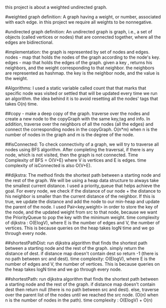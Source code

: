 this project is about a weighted undirected graph.

#weighted graph definition:
 A graph having a weight, or number, associated with each edge. in this project we require all weights to be nonnegative.
 
#undirected graph definition: 
An undirected graph is graph, i.e., a set of objects (called vertices or nodes) that are connected together, where all the edges are bidirectional.

#implementation:
the graph is represented by set of nodes and edges. 
nodes  - map that holds the nodes of the graph according to the node's key.
edges - map that holds the edges of the graph.  given a key , returns his neighbors, and the weight corresponding to that neighbor. 
the neighbors are represented as hashmap. the key is the neighbor node, and the value is the weight.

#Algorithms:
I used a static variable called count that that marks that specific node was visited or settled that will be updated every time we run an algorithm.
the idea behind it is to avoid resetting all the nodes' tags that takes O(n) time.

##copy - 
make a deep copy of the graph. traverse over the nodes and create a new node to the copyGraph with the same key,tag and info.
In addition, traverse over the neighbors  of all the nodes (all the edges) and connect the corresponding nodes in the copyGraph.
O(n*m) when n is the number of nodes in the graph and m is the degree of the node.

##isConnected:
To check connectivity of a graph, we will try to traverse all nodes using BFS algorithm. After completing the traversal, if there is any node, which is not visited, then the graph is not connected.
Time Complexity of BFS = O(V+E) where V is vertices and E is edges.  time complexity of isConnected is also O(V+E).
 
 
##dijkstra:
The method finds the shortest path between a starting node and the rest of the graph. We will be using a heap data structure to always take the smallest current distance.
 I used a priority_queue that helps achieve the goal. 
For every node, we check if the distance of our node + the distance to his neighbor is smaller than the current distance of the neighbor.
 If this is true, we update the distance and add the node to our min-heap  and update the parent of the node.
 I used Pair<key,weight> in order to store the key of the node, and the updated weight from src to that node, because we want the PriorityQueue to pop the key with the minimum weight.
time complexity of dijkstra : O(ElogV), where E is the number of edges and V, the number of vertices. This is because queries on the heap takes logN time and we go through every node.

##shortestPathDist:
run dijkstra algorithm that finds the shortest path between a starting node and the rest of the graph. 
simply return the distance of dest. if distance map doesn't contain dest so return -1 (there is no path between src and dest).
time complexity: O(ElogV), where E is the number of edges and V, the number of vertices. This is because queries on the heap takes logN time and we go through every node.

##shortestPath:
run dijkstra algorithm that finds the shortest path between a starting node and the rest of the graph. 
 if distance map doesn't contain dest then return null  (there is no path between src and dest).
 else, traverse over the parent list of the nodes until we reached the src node. (O(n) when n is the number of nodes in the path).
time complexity : O(ElogV) + O(n)
